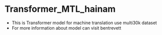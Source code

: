 # Transformer_MTL_hainam
 - This is Transformer model for machine translation use multi30k dataset
 - For more information about model can visit bentrevett
